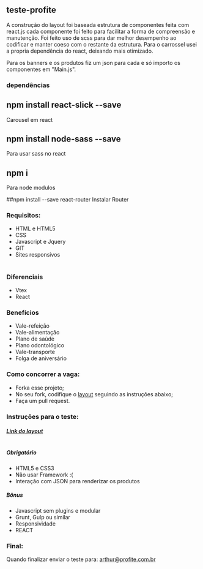 ## teste-profite
A construção do layout foi baseada estrutura de componentes feita com react.js cada componente foi feito para facilitar a forma de compreensão e manutenção. Foi feito uso de scss para dar melhor desempenho ao codificar e manter coeso com o restante da estrutura.
Para o carrossel usei a propria dependência do react, deixando mais otimizado. 

Para os banners e os produtos fiz um json para cada e só importo os componentes em "Main.js". 

### dependências 

## npm install react-slick --save
Carousel em react

## npm install node-sass --save
Para usar sass no react

## npm i
Para node modulos

##npm install --save react-router
Instalar Router

### Requisitos:
* HTML e HTML5
* CSS
* Javascript e Jquery
* GIT
* Sites responsivos

#

### Diferenciais
* Vtex
* React

### Benefícios
*  Vale-refeição
*  Vale-alimentação
*  Plano de saúde
*  Plano odontológico
*  Vale-transporte
*  Folga de aniversário


### Como concorrer a vaga:
* Forka esse projeto;
* No seu fork, codifique o [layout](https://www.figma.com/file/BOZqx8uK9NQ9IxbhVhyung96/Profit-e---Teste-de-Layout?node-id=0%3A1) seguindo as instruções abaixo;
* Faça um pull request.

### Instruções para o teste:

##### [Link do layout](https://www.figma.com/file/BOZqx8uK9NQ9IxbhVhyung96/Profit-e---Teste-de-Layout?node-id=0%3A1)
#
##### Obrigatório
* HTML5 e CSS3
* Não usar Framework :(
* Interação com JSON para renderizar os produtos

##### Bônus
* Javascript sem plugins e modular
* Grunt, Gulp ou similar
* Responsividade
* REACT

### Final:
Quando finalizar enviar o teste para: arthur@profite.com.br
